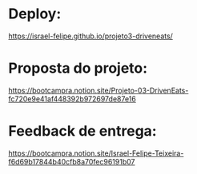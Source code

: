 # Deploy:
https://israel-felipe.github.io/projeto3-driveneats/

# Proposta do projeto:
https://bootcampra.notion.site/Projeto-03-DrivenEats-fc720e9e41af448392b972697de87e16

# Feedback de entrega:
https://bootcampra.notion.site/Israel-Felipe-Teixeira-f6d69b17844b40cfb8a70fec96191b07
